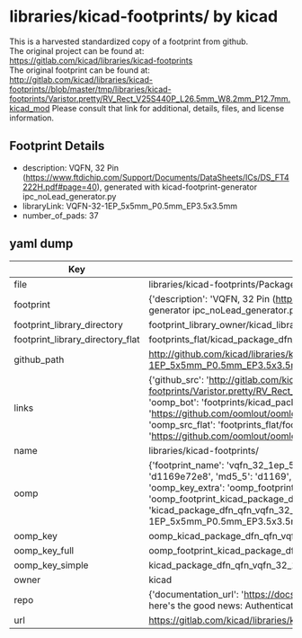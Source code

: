 # libraries/kicad-footprints/ by kicad  
This is a harvested standardized copy of a footprint from github.  
The original project can be found at:  
https://gitlab.com/kicad/libraries/kicad-footprints  
The original footprint can be found at:
http://gitlab.com/kicad/libraries/kicad-footprints//blob/master/tmp/libraries/kicad-footprints/Varistor.pretty/RV_Rect_V25S440P_L26.5mm_W8.2mm_P12.7mm.kicad_mod
Please consult that link for additional, details, files, and license information.  
## Footprint Details
* description: VQFN, 32 Pin (https://www.ftdichip.com/Support/Documents/DataSheets/ICs/DS_FT4222H.pdf#page=40), generated with kicad-footprint-generator ipc_noLead_generator.py  
* libraryLink: VQFN-32-1EP_5x5mm_P0.5mm_EP3.5x3.5mm  
* number_of_pads: 37  
## yaml dump  
| Key | Value |  
| --- | --- |  
| file | libraries/kicad-footprints/Package_DFN_QFN.pretty/VQFN-32-1EP_5x5mm_P0.5mm_EP3.5x3.5mm.kicad_mod |  
| footprint | {'description': 'VQFN, 32 Pin (https://www.ftdichip.com/Support/Documents/DataSheets/ICs/DS_FT4222H.pdf#page=40), generated with kicad-footprint-generator ipc_noLead_generator.py', 'libraryLink': 'VQFN-32-1EP_5x5mm_P0.5mm_EP3.5x3.5mm', 'number_of_pads': 37} |  
| footprint_library_directory | footprint_library_owner/kicad_libraries/kicad-footprints/ |  
| footprint_library_directory_flat | footprints_flat/kicad_package_dfn_qfn_vqfn_32_1ep_5x5mm_p0_5mm_ep3_5x3_5mm/working |  
| github_path | http://github.com/kicad/libraries/kicad-footprints//blob/master/tmp/libraries/kicad-footprints/Package_DFN_QFN.pretty/VQFN-32-1EP_5x5mm_P0.5mm_EP3.5x3.5mm.kicad_mod |  
| links | {'github_src': 'http://gitlab.com/kicad/libraries/kicad-footprints//blob/master/tmp/libraries/kicad-footprints/Varistor.pretty/RV_Rect_V25S440P_L26.5mm_W8.2mm_P12.7mm.kicad_mod', 'github_src_repo': 'https://gitlab.com/kicad/libraries/kicad-footprints', 'oomp_bot': 'footprints/kicad_package_dfn_qfn_vqfn_32_1ep_5x5mm_p0_5mm_ep3_5x3_5mm/working', 'oomp_bot_github': 'https://github.com/oomlout/oomlout_oomp_footprint_bot/tree/main/footprints/kicad_package_dfn_qfn_vqfn_32_1ep_5x5mm_p0_5mm_ep3_5x3_5mm/working', 'oomp_src_flat': 'footprints_flat/footprints_flat/kicad_package_dfn_qfn_vqfn_32_1ep_5x5mm_p0_5mm_ep3_5x3_5mm/working', 'oomp_src_flat_github': 'https://github.com/oomlout/oomlout_oomp_footprint_src/tree/main/footprints_flat/kicad_package_dfn_qfn_vqfn_32_1ep_5x5mm_p0_5mm_ep3_5x3_5mm/working'} |  
| name | libraries/kicad-footprints/ |  
| oomp | {'footprint_name': 'vqfn_32_1ep_5x5mm_p0_5mm_ep3_5x3_5mm', 'library_name': 'package_dfn_qfn', 'md5': 'd1169e72e8dcba622b03d5342c0afb54', 'md5_10': 'd1169e72e8', 'md5_5': 'd1169', 'md5_6': 'd1169e', 'oomp_key': 'oomp_kicad_package_dfn_qfn_vqfn_32_1ep_5x5mm_p0_5mm_ep3_5x3_5mm', 'oomp_key_extra': 'oomp_footprint_kicad_package_dfn_qfn_vqfn_32_1ep_5x5mm_p0_5mm_ep3_5x3_5mm', 'oomp_key_full': 'oomp_footprint_kicad_package_dfn_qfn_vqfn_32_1ep_5x5mm_p0_5mm_ep3_5x3_5mm_d1169e', 'oomp_key_simple': 'kicad_package_dfn_qfn_vqfn_32_1ep_5x5mm_p0_5mm_ep3_5x3_5mm', 'original_filename': 'libraries/kicad-footprints/Package_DFN_QFN.pretty/VQFN-32-1EP_5x5mm_P0.5mm_EP3.5x3.5mm.kicad_mod', 'owner_name': 'kicad'} |  
| oomp_key | oomp_kicad_package_dfn_qfn_vqfn_32_1ep_5x5mm_p0_5mm_ep3_5x3_5mm |  
| oomp_key_full | oomp_footprint_kicad_package_dfn_qfn_vqfn_32_1ep_5x5mm_p0_5mm_ep3_5x3_5mm |  
| oomp_key_simple | kicad_package_dfn_qfn_vqfn_32_1ep_5x5mm_p0_5mm_ep3_5x3_5mm |  
| owner | kicad |  
| repo | {'documentation_url': 'https://docs.github.com/rest/overview/resources-in-the-rest-api#rate-limiting', 'message': "API rate limit exceeded for 84.66.173.59. (But here's the good news: Authenticated requests get a higher rate limit. Check out the documentation for more details.)"} |  
| url | https://gitlab.com/kicad/libraries/kicad-footprints |  

